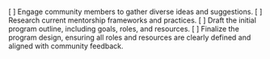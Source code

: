 [ ] Engage community members to gather diverse ideas and suggestions.
[ ] Research current mentorship frameworks and practices.
[ ] Draft the initial program outline, including goals, roles, and resources.
[ ] Finalize the program design, ensuring all roles and resources are clearly defined and aligned with community feedback.